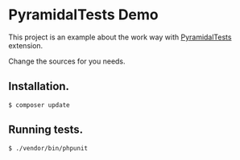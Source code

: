 # PyramidalTests Demo

This project is an example about the work way with [PyramidalTests](https://github.com/andaniel05/PyramidalTests) extension.

Change the sources for you needs.

## Installation.

    $ composer update

## Running tests.

    $ ./vendor/bin/phpunit

